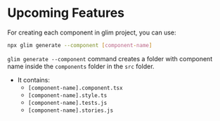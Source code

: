 # Upcoming Features

For creating each component in glim project, you can use:

```bash
npx glim generate --component [component-name]
```

`glim generate --component` command creates a folder with component name inside the `components` folder in the `src` folder.

- It contains:
  - `[component-name].component.tsx`
  - `[component-name].style.ts`
  - `[component-name].tests.js`
  - `[component-name].stories.js`

